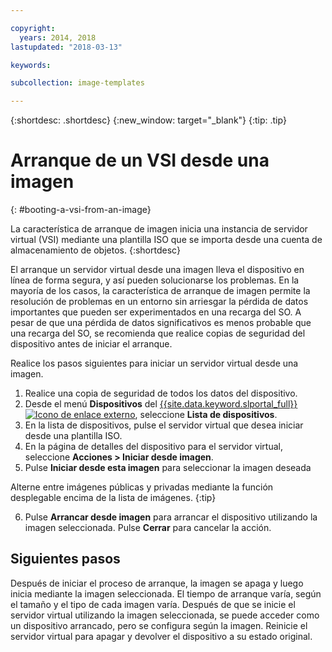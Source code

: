 ```yaml
---

copyright:
  years: 2014, 2018
lastupdated: "2018-03-13"

keywords:

subcollection: image-templates

---
```


{:shortdesc: .shortdesc}
{:new_window: target="_blank"}
{:tip: .tip}

# Arranque de un VSI desde una imagen
{: #booting-a-vsi-from-an-image}

La característica de arranque de imagen inicia una instancia de servidor virtual (VSI) mediante una plantilla ISO que se importa desde una cuenta de almacenamiento de objetos.
{:shortdesc}

El arranque un servidor virtual desde una imagen lleva el dispositivo en línea de forma segura, y así pueden solucionarse los problemas. En la mayoría de los casos, la característica de arranque de imagen permite la resolución de problemas en un entorno sin arriesgar la pérdida de datos importantes que pueden ser experimentados en una recarga del SO. A pesar de que una pérdida de datos significativos es menos probable que una recarga del SO, se recomienda que realice copias de seguridad del dispositivo antes de iniciar el arranque.

Realice los pasos siguientes para iniciar un servidor virtual desde una imagen.

1. Realice una copia de seguridad de todos los datos del dispositivo.
2. Desde el menú **Dispositivos** del [{{site.data.keyword.slportal_full}} ![Icono de enlace externo](../../icons/launch-glyph.svg "Icono de enlace externo")](https://control.softlayer.com/), seleccione **Lista de dispositivos**.
3. En la lista de dispositivos, pulse el servidor virtual que desea iniciar desde una plantilla ISO.
4. En la página de detalles del dispositivo para el servidor virtual, seleccione **Acciones > Iniciar desde imagen**.
5. Pulse **Iniciar desde esta imagen** para seleccionar la imagen deseada

  Alterne entre imágenes públicas y privadas mediante la función desplegable encima de la lista de imágenes.
  {:tip}

6. Pulse **Arrancar desde imagen** para arrancar el dispositivo utilizando la imagen seleccionada. Pulse **Cerrar** para cancelar la acción.

## Siguientes pasos

Después de iniciar el proceso de arranque, la imagen se apaga y luego inicia mediante la imagen seleccionada. El tiempo de arranque varía, según el tamaño y el tipo de cada imagen varía. Después de que se inicie el servidor virtual utilizando la imagen seleccionada, se puede acceder como un dispositivo arrancado, pero se configura según la imagen. Reinicie el servidor virtual para apagar y devolver el dispositivo a su estado original.
